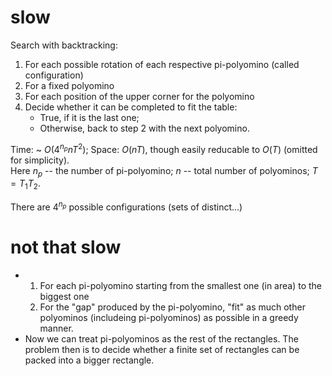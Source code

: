 # slow

Search with backtracking:
1. For each possible rotation of each respective pi-polyomino (called configuration)
2. For a fixed polyomino
3. For each position of the upper corner for the polyomino
4. Decide whether it can be completed to fit the table:
    - True, if it is the last one;
    - Otherwise, back to step 2 with the next polyomino. 
    
Time: ~ $O(4^{n_p}nT^2)$; Space: $O(nT)$, though easily reducable to $O(T)$ (omitted for simplicity). </br>
Here $n_p$ -- the number of pi-polyomino; $n$ -- total number of polyominos; $T=T_1T_2$.

There are $4^{n_p}$ possible configurations (sets of distinct...)

# not that slow

- 1. For each pi-polyomino starting from the smallest one (in area) to the biggest one
  2. For the "gap" produced by the pi-polyomino, "fit" as much other polyominos (includeing pi-polyominos) as possible in a greedy manner.
- Now we can treat pi-polyominos as the rest of the rectangles. The problem then is to decide whether a finite set of rectangles can be packed into a bigger rectangle. 
